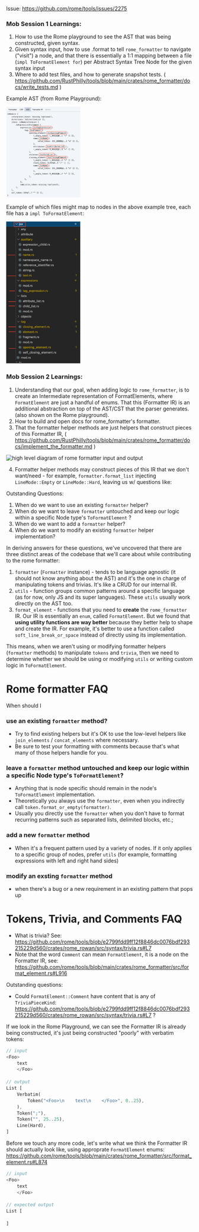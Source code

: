 Issue: https://github.com/rome/tools/issues/2275

### Mob Session 1 Learnings:
1. How to use the Rome playground to see the AST that was being constructed, given syntax.
2. Given syntax input, how to use .format to tell `rome_formatter` to navigate ("visit") a node, and that there is essentially a 1:1 mapping between a file (`impl ToFormatElement for`) per Abstract Syntax Tree Node for the given syntax input
3. Where to add test files,  and how to generate snapshot tests. ( https://github.com/RustPhilly/tools/blob/main/crates/rome_formatter/docs/write_tests.md )

Example AST (from Rome Playground):

<img src="../knowledge/ast.png" data-canonical-src="../knowledge/ast.png" width="200"/>

Example of which files might map to nodes in the above example tree, each file has a `impl ToFormatElement`:

<img src="../knowledge/rome_formatter_jsx.png" data-canonical-src="../knowledge/rome_formatter_jsx.png" width="200"/>


### Mob Session 2 Learnings:
1. Understanding that our goal, when adding logic to `rome_formatter`, is to create an Intermediate representation of FormatElements, where `FormatElement` are just a handful of enums. That this (Formatter IR) is an additional abstraction on top of the AST/CST that the parser generates. (also shown on the Rome playground).
2. How to build and open docs for rome_formatter's formatter.
3. That the formatter helper methods are just helpers that construct pieces of this Formatter IR, ( https://github.com/RustPhilly/tools/blob/main/crates/rome_formatter/docs/implement_the_formatter.md )

![high level diagram of rome formatter input and output](https://github.com/RustPhilly/tools/blob/feature/format-jsx-element/crates/rome_formatter/docs/high-level-rome-formatter-overview.jpeg)

4. Formatter helper methods may construct pieces of this IR that we don't want/need - for example, `formatter.format_list` injecting `LineMode::Empty` or `LineMode::Hard`, leaving us w/ questions like:

Outstanding Questions:
1. When do we want to use an existing `formatter` helper?
2. When do we want to leave `formatter` untouched and keep our logic within a specific Node type's `ToFormatElement` ?
3. When do we want to add a `formatter` helper?
4. When do we want to modify an existing `formatter` helper implementation?

In deriving answers for these questions, we've uncovered that there are three distinct areas of the codebase that we'll care about while contributing to the rome formatter:

1. `formatter` (`Formatter` instance) - tends to be language agnostic (it should not know anything about the AST) and it's the one in charge of manipulating tokens and trivias. It's like a CRUD for our internal IR.
2. `utils` - function groups common patterns around a specific language (as for now, only JS and its super languages). These `utils` usually work directly on the AST too.
3. `format_element` - functions that you need to **create** the `rome_formatter` IR. Our IR is essentially an `enum`, called `FormatElement`. But we found that **using utility functions are way better** because they better help to shape and create the IR. For example, it's better to use a function called `soft_line_break_or_space` instead of directly using its implementation. 

This means, when we aren't using or modifying formatter helpers (`formatter` methods) to manipulate `tokens` and `trivia`, then we need to determine whether we should be using or modifying `utils` or writing custom logic in `ToFormatElement`.

# Rome formatter FAQ

When should I

### use an existing `formatter` method?
- Try to find existing helpers but it's OK to use the low-level helpers like `join_elements` / `concat_elements` where necessary.
- Be sure to test your formatting with comments because that's what many of those helpers handle for you.

### leave a `formatter` method untouched and keep our logic within a specific Node type's `ToFormatElement`?
- Anything that is node specific should remain in the node's `ToFormatElement` implementation.
- Theoretically you always use the `formatter`, even when you indirectly call `token.format_or_empty(formatter)`.
- Usually you directly use the `formatter` when you don't have to format recurring patterns such as separated lists, delimited blocks, etc.;

### add a new `formatter` method
- When it's a frequent pattern used by a variety of nodes. If it only applies to a specific group of nodes, prefer `utils` (for example, formatting expressions with left and right hand sides)

### modify an exsting `formatter` method
- when there's a bug or a new requirement in an existing pattern that pops up

# Tokens, Trivia, and Comments FAQ
- What is trivia? See: https://github.com/rome/tools/blob/e2799fdd9ff12f8846dc0076bdf293215229d560/crates/rome_rowan/src/syntax/trivia.rs#L7
- Note that the word `Comment` can mean `FormatElement`, it is a node on the Formatter IR, see: https://github.com/rome/tools/blob/main/crates/rome_formatter/src/format_element.rs#L916

Outstanding questions:
- Could `FormatElement::Comment` have content that is any of `TriviaPieceKind`: https://github.com/rome/tools/blob/e2799fdd9ff12f8846dc0076bdf293215229d560/crates/rome_rowan/src/syntax/trivia.rs#L7 ?


If we look in the Rome Playground, we can see the Formatter IR is already being constructed, it's just being constructed "poorly" with verbatim tokens:
```rust
// input
<Foo>
    text
    </Foo>

// output
List [
    Verbatim(
        Token("<Foo>\n    text\n    </Foo>", 0..25),
    ),
    Token(";"),
    Token("", 25..25),
    Line(Hard),
]
```

Before we touch any more code, let's write what we think the Formatter IR should actually look like, using approprate `FormatElement` enums: https://github.com/rome/tools/blob/main/crates/rome_formatter/src/format_element.rs#L874

```rust
// input
<Foo>
    text
    </Foo>

// expected output
List [
    
]
```
